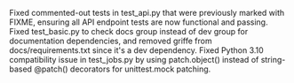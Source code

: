 Fixed commented-out tests in test_api.py that were previously marked with FIXME, ensuring all API endpoint tests are now functional and passing. Fixed test_basic.py to check docs group instead of dev group for documentation dependencies, and removed griffe from docs/requirements.txt since it's a dev dependency. Fixed Python 3.10 compatibility issue in test_jobs.py by using patch.object() instead of string-based @patch() decorators for unittest.mock patching.
